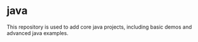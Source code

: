 # java
This repository is used to add core java projects, including basic demos and advanced java examples.
